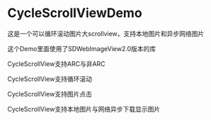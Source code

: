 CycleScrollViewDemo
===================

这是一个可以循环滚动图片大scrollview，支持本地图片和异步网络图片


这个Demo里面使用了SDWebImageView2.0版本的库


CycleScrollView支持ARC与非ARC

CycleScrollView支持循环滚动

CycleScrollView支持图片点击

CycleScrollView支持本地图片与网络异步下载显示图片
